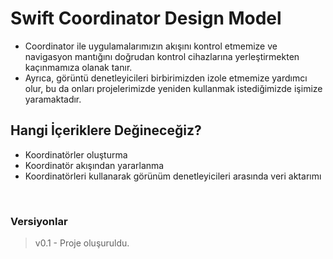 
# Swift Coordinator Design Model

- Coordinator ile uygulamalarımızın akışını kontrol etmemize ve navigasyon mantığını doğrudan kontrol cihazlarına yerleştirmekten kaçınmamıza olanak tanır. 
- Ayrıca, görüntü denetleyicileri birbirimizden izole etmemize yardımcı olur, bu da onları projelerimizde yeniden kullanmak istediğimizde işimize yaramaktadır.

## Hangi İçeriklere Değineceğiz?
- Koordinatörler oluşturma
- Koordinatör akışından yararlanma
- Koordinatörleri kullanarak görünüm denetleyicileri arasında veri aktarımı

<br>

### Versiyonlar
> v0.1 - Proje oluşuruldu.
